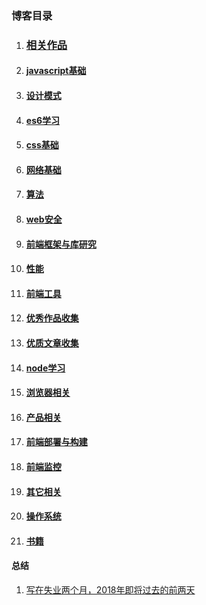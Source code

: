 ### 博客目录

1. ### [相关作品](https://github.com/ftTony/explame)
1. #### [javascript基础](https://github.com/ftTony/blog/tree/master/javascript)
1. #### [设计模式](https://github.com/ftTony/blog/tree/master/%E8%AE%BE%E8%AE%A1%E6%A8%A1%E5%BC%8F)
1. #### [es6学习](https://github.com/ftTony/blog/tree/master/es6)
1. #### [css基础](https://github.com/ftTony/blog/tree/master/css)
1. #### [网络基础](https://github.com/ftTony/blog/tree/master/%E7%BD%91%E7%BB%9C)
1. #### [算法](https://github.com/ftTony/blog/tree/master/%E7%AE%97%E6%B3%95%E4%B8%8E%E6%95%B0%E6%8D%AE%E7%BB%93%E6%9E%84)
1. #### [web安全](https://github.com/ftTony/blog/tree/master/web%E5%AE%89%E5%85%A8)
1. #### [前端框架与库研究](https://github.com/ftTony/blog/tree/master/%E5%89%8D%E7%AB%AF%E6%A1%86%E6%9E%B6)
1. #### [性能](https://github.com/ftTony/blog/tree/master/%E6%80%A7%E8%83%BD)
1. #### [前端工具](https://github.com/ftTony/blog/tree/master/%E5%89%8D%E7%AB%AF%E5%B7%A5%E5%85%B7)
1. #### [优秀作品收集](https://github.com/ftTony/blog/tree/master/%E4%BC%98%E7%A7%80%E4%BD%9C%E5%93%81%E6%94%B6%E9%9B%86)
1. #### [优质文章收集](https://github.com/ftTony/blog/tree/master/%E4%BC%98%E8%B4%A8%E6%96%87%E7%AB%A0%E6%94%B6%E9%9B%86)
1. #### [node学习](https://github.com/ftTony/blog/tree/master/nodejs)
1. #### [浏览器相关](https://github.com/ftTony/blog/tree/master/%E6%B5%8F%E8%A7%88%E5%99%A8)
1. #### [产品相关](https://github.com/ftTony/blog/tree/master/%E4%BA%A7%E5%93%81%E7%9B%B8%E5%85%B3)
1. #### [前端部署与构建](https://github.com/ftTony/blog/tree/master/%E5%89%8D%E7%AB%AF%E9%83%A8%E7%BD%B2%E4%B8%8E%E6%9E%84%E5%BB%BA)
1. #### [前端监控](https://github.com/ftTony/blog/tree/master/%E6%80%A7%E8%83%BD)
1. #### [其它相关](https://github.com/ftTony/blog/tree/master/%E5%85%B6%E5%AE%83)
1. #### [操作系统](https://github.com/ftTony/blog/tree/master/%E6%93%8D%E4%BD%9C%E7%B3%BB%E7%BB%9F)
1. #### [书籍](https://github.com/ftTony/blog/tree/master/%E4%B9%A6%E7%B1%8D)
#### 总结
1. [写在失业两个月，2018年即将过去的前两天](https://github.com/ftTony/blog/issues/17)
